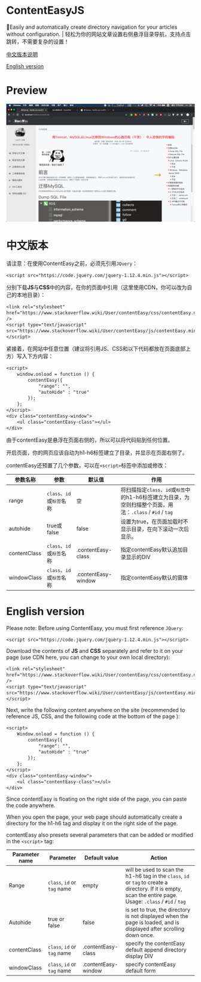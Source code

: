 # ContentEasyJS
:star2:Easily and automatically create directory navigation for your articles without configuration. | 轻松为你的网站文章设置右侧悬浮目录导航，支持点击跳转，不需要复杂的设置！

[中文版本说明](#中文版本)

[English version](#english-version)

# Preview

![](/pics/preview.png)

# 中文版本

请注意：在使用ContentEasy之前，必须先引用`JQuery`：

```
<script src="https://code.jquery.com/jquery-1.12.4.min.js"></script>
```

分别下载**JS**与**CSS**中的内容，在你的页面中引用（这里使用CDN，你可以改为自己的本地目录）：

```
<link rel="stylesheet" href="https://www.stackoverflow.wiki/User/contentEasy/css/contentEasy.min.css" />
<script type="text/javascript" src="https://www.stackoverflow.wiki/User/contentEasy/js/contentEasy.min.js"></script>
```

紧接着，在网站中任意位置（建议将引用JS、CSS和以下代码都放在页面底部</body>上方）写入下方内容：

```
<script>
    window.onload = function () {
        contentEasy({
            "range": "",
            "autoHide" : "true"
        });
    };
</script>
<div class="contentEasy-window">
    <ul class="contentEasy-class"></ul>
</div>
```

由于contentEasy是悬浮在页面右侧的，所以可以将代码贴到任何位置。

开启页面，你的网页应该自动为h1-h6标签建立了目录，并显示在页面右侧了。

contentEasy还预置了几个参数，可以在`<script>`标签中添加或修改：

参数名称|参数|默认值|作用
-|-|-|-
range|`class`、`id`或`标签`名称|空|将扫描指定`class`、`id`或`标签`中的h1-h6标签建立为目录，为空则扫描整个页面，用法：`.class` / `#id` / `tag`
autohide|true或false|false|设置为true，在页面加载时不显示目录，在向下滚动一次后显示。
contentClass|`class`、`id`或`标签`名称|.contentEasy-class|指定contentEasy默认追加目录显示的DIV
windowClass|`class`、`id`或`标签`名称|.contentEasy-window|指定contentEasy默认的窗体

# English version

Please note: Before using ContentEasy, you must first reference `JQuery`:

```
<script src="https://code.jquery.com/jquery-1.12.4.min.js"></script>
```

Download the contents of **JS** and **CSS** separately and refer to it on your page (use CDN here, you can change to your own local directory):

```
<link rel="stylesheet" href="https://www.stackoverflow.wiki/User/contentEasy/css/contentEasy.min.css" />
<script type="text/javascript" src="https://www.stackoverflow.wiki/User/contentEasy/js/contentEasy.min.js"></script>
```

Next, write the following content anywhere on the site (recommended to reference JS, CSS, and the following code at the bottom of the page </body>):

```
<script>
    Window.onload = function () {
        contentEasy({
            "range": "",
            "autoHide" : "true"
        });
    };
</script>
<div class="contentEasy-window">
    <ul class="contentEasy-class"></ul>
</div>
```

Since contentEasy is floating on the right side of the page, you can paste the code anywhere.

When you open the page, your web page should automatically create a directory for the h1-h6 tag and display it on the right side of the page.

contentEasy also presets several parameters that can be added or modified in the `<script>` tag:

Parameter name|Parameter|Default value|Action
-|-|-|-
Range|`class`, `id` or `tag` name|empty|will be used to scan the h1-h6 tag in the `class`, `id` or `tag` to create a directory. If it is empty, scan the entire page. Usage: `.class` / `#id` / `tag`
Autohide|true or false|false| is set to true, the directory is not displayed when the page is loaded, and is displayed after scrolling down once.
contentClass|`class`, `id` or `tag` name|.contentEasy-class|specify the contentEasy default append directory display DIV
windowClass|`class`, `id` or `tag` name|.contentEasy-window|specify contentEasy default form

